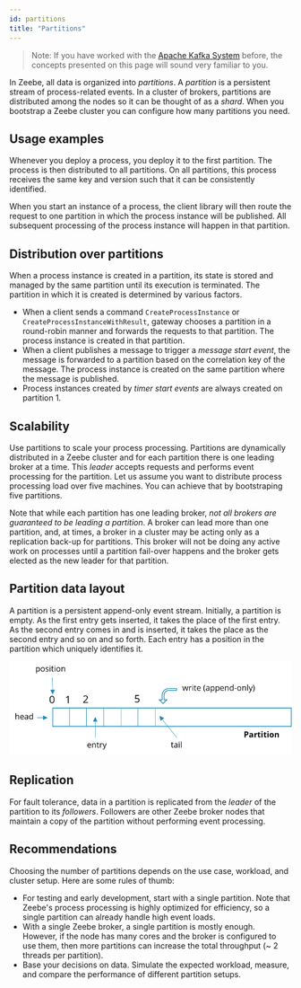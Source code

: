 ```yaml
---
id: partitions
title: "Partitions"
---
```


> Note: If you have worked with the [Apache Kafka System](https://kafka.apache.org/) before, the concepts presented on this page will sound very familiar to you.

In Zeebe, all data is organized into _partitions_. A _partition_ is a persistent stream of process-related events. In a cluster of brokers, partitions are distributed among the nodes so it can be thought of as a _shard_. When you bootstrap a Zeebe cluster you can configure how many partitions you need.

## Usage examples

Whenever you deploy a process, you deploy it to the first partition. The process is then distributed to all partitions. On all partitions, this process receives the same key and version such that it can be consistently identified.

When you start an instance of a process, the client library will then route the request to one partition in which the process instance will be published. All subsequent processing of the process instance will happen in that partition.

## Distribution over partitions

When a process instance is created in a partition, its state is stored and managed by the same partition until its execution is terminated. The partition in which it is created is determined by various factors.

- When a client sends a command `CreateProcessInstance` or `CreateProcessInstanceWithResult`, gateway chooses a partition in a round-robin manner and forwards the requests to that partition. The process instance is created in that partition.
- When a client publishes a message to trigger a _message start event_, the message is forwarded to a partition based on the correlation key of the message. The process instance is created on the same partition where the message is published.
- Process instances created by _timer start events_ are always created on partition 1.

## Scalability

Use partitions to scale your process processing. Partitions are dynamically distributed in a Zeebe cluster and for each partition there is one leading broker at a time. This _leader_ accepts requests and performs event processing for the partition. Let us assume you want to distribute process processing load over five machines. You can achieve that by bootstraping five partitions.

Note that while each partition has one leading broker, _not all brokers are guaranteed to be leading a partition_. A broker can lead more than one partition, and, at times, a broker in a cluster may be acting only as a replication back-up for partitions. This broker will not be doing any active work on processes until a partition fail-over happens and the broker gets elected as the new leader for that partition.

## Partition data layout

A partition is a persistent append-only event stream. Initially, a partition is empty. As the first entry gets inserted, it takes the place of the first entry. As the second entry comes in and is inserted, it takes the place as the second entry and so on and so forth. Each entry has a position in the partition which uniquely identifies it.

![partition](assets/partition.png)

## Replication

For fault tolerance, data in a partition is replicated from the _leader_ of the partition to its _followers_. Followers are other Zeebe broker nodes that maintain a copy of the partition without performing event processing.

## Recommendations

Choosing the number of partitions depends on the use case, workload, and cluster setup. Here are some rules of thumb:

- For testing and early development, start with a single partition. Note that Zeebe's process processing is highly optimized for efficiency, so a single partition can already handle high event loads.
- With a single Zeebe broker, a single partition is mostly enough. However, if the node has many cores and the broker is configured to use them, then more partitions can increase the total throughput (~ 2 threads per partition).
- Base your decisions on data. Simulate the expected workload, measure, and compare the performance of different partition setups.
